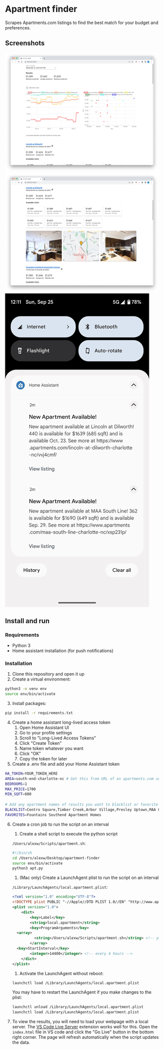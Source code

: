 # Apartment finder
Scrapes Apartments.com listings to find the best match for your budget and preferences.

## Screenshots
![Charts](img/charts.png)
![Units](img/units.png)
![Notifications](img/notifs.jpg)

## Install and run
### Requirements
- Python 3
- Home assistant installation (for push notifications)

### Installation
1. Clone this repository and open it up
2. Create a virtual environment:
```bash
python3 -m venv env
source env/bin/activate
```
3. Install packages:
```bash
pip install -r requirements.txt
```
4. Create a home assistant long-lived access token
    1. Open Home Assistant UI
    2. Go to your profile settings
    3. Scroll to "Long-Lived Access Tokens"
    4. Click "Create Token"
    5. Name token whatever you want
    6. Click "OK"
    7. Copy the token for later
5. Create a .env file and add your Home Assistant token
```bash
HA_TOKEN=YOUR_TOKEN_HERE
AREA=south-end-charlotte-nc # Get this from URL of an apartments.com search
BEDROOMS=1
MAX_PRICE=1700
MIN_SQFT=600

# Add any apartment names of results you want to blacklist or favorite
BLACKLIST=Centro Square,Timber Creek,Arbor Village,Presley Uptown,MAA Gateway,ARIUM FreeMoreWest,Arlo,The Bryant Apartments,The Griff,Gateway West,Asbury Flats 
FAVORITES=Fountains Southend Apartment Homes
```

6. Create a cron job to run the script on an interval
    1. Create a shell script to execute the python script
   
    `/Users/alexw/Scripts/apartment.sh`:
    ```sh
    #!/bin/sh
    cd /Users/alexw/Desktop/apartment-finder
    source env/bin/activate
    python3 apt.py
    ```

    1. (Mac only) Create a LaunchAgent plist to run the script on an interval
   
    `/Library/LaunchAgents/local.apartment.plist`:
    ```xml
    <?xml version="1.0" encoding="UTF-8"?>
    <!DOCTYPE plist PUBLIC "-//Apple//DTD PLIST 1.0//EN" "http://www.apple.com/DTDs/PropertyList-1.0.dtd">
    <plist version="1.0">
        <dict>
            <key>Label</key>
            <string>local.apartment</string>
            <key>ProgramArguments</key>
      <array>
              <string>/Users/alexw/Scripts/apartment.sh</string> <!-- path to shell script -->
            </array>
      <key>StartInterval</key>
            <integer>14400</integer> <!-- every 4 hours -->
        </dict>
    </plist>
    ```

    1. Activate the LaunchAgent without reboot:
    ```bash
    launchctl load /Library/LaunchAgents/local.apartment.plist
    ```
    You may have to restart the LaunchAgent if you make changes to the plist:
    ```bash
    launchctl unload /Library/LaunchAgents/local.apartment.plist
    launchctl load /Library/LaunchAgents/local.apartment.plist
    ```

7. To view the results, you will need to load your webpage with a local server. The [VS Code Live Server](https://marketplace.visualstudio.com/items?itemName=ritwickdey.LiveServer) extension works well for this. Open the `index.html` file in VS code and click the "Go Live" button in the bottom right corner. The page will refresh automatically when the script updates the data.
